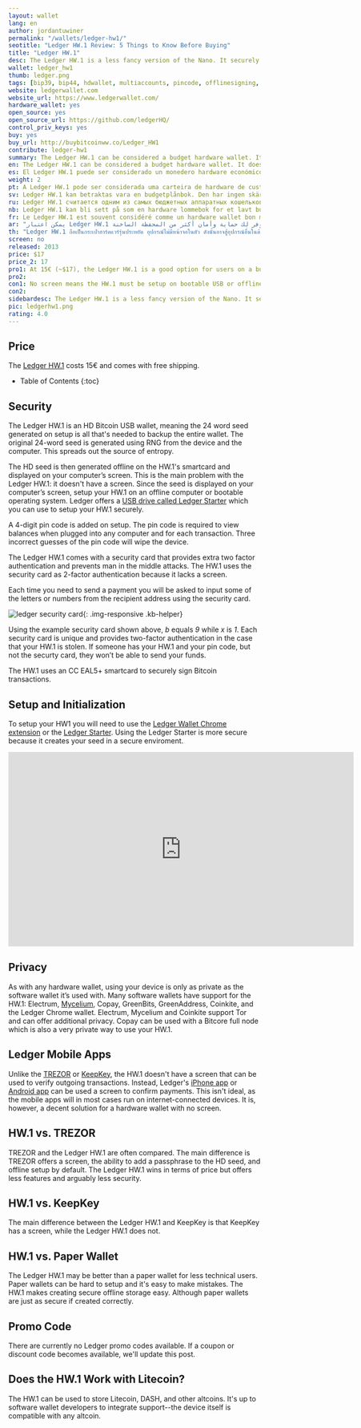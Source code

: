 ```yaml
---
layout: wallet
lang: en
author: jordantuwiner
permalink: "/wallets/ledger-hw1/"
seotitle: "Ledger HW.1 Review: 5 Things to Know Before Buying"
title: "Ledger HW.1"
desc: The Ledger HW.1 is a less fancy version of the Nano. It securely stores Bitcoin private keys offline and signs transactions in its secure environment. 
wallet: ledger_hw1
thumb: ledger.png
tags: [bip39, bip44, hdwallet, multiaccounts, pincode, offlinesigning, coldstorage, hardware]
website: ledgerwallet.com
website_url: https://www.ledgerwallet.com/
hardware_wallet: yes
open_source: yes
open_source_url: https://github.com/ledgerHQ/
control_priv_keys: yes
buy: yes
buy_url: http://buybitcoinww.co/Ledger_HW1
contribute: ledger-hw1
summary: The Ledger HW.1 can be considered a budget hardware wallet. It doesn't have a screen, so it isn't quite as secure as the three options mentioned above. It will, however, give you more security than a hot wallet. 
en: The Ledger HW.1 can be considered a budget hardware wallet. It doesn't have a screen, so it isn't quite as secure as the three options mentioned above. It will, however, give you more security than a hot wallet. 
es: El Ledger HW.1 puede ser considerado un monedero hardware económico. No tiene pantalla, así que no es tan seguro como las tres opciones mencionadas anteriormente. Sin embargo, te dará más seguridad que un monedero dinámico.
weight: 2
pt: A Ledger HW.1 pode ser considerada uma carteira de hardware de custo-benefício. Ela não possui uma tela, por isso não é tão segura quanto as três opções citadas acima. No entanto, fornece mais segurança do que uma carteira quente.
sv: Ledger HW.1 kan betraktas vara en budgetplånbok. Den har ingen skärm så den är inte lika säker som de tre andra alternativen ovan. Den kommer dock att ge dig högre säkerhet än en mjukvaruplånbok.
ru: Ledger HW.1 считается одним из самых бюджетных аппаратных кошельков. У него нет экрана, и поэтому его нельзя считать настолько безопасным, как три предыдущих кошелька. Хотя при этом он все равно будет защищен лучше онлайн-кошельков.
nb: Ledger HW.1 kan bli sett på som en hardware lommebok for et lavt budsjett. Den har ikke en skjerm, så den er ikke fullt så sikker som de tre andre alternativene nevnt over. Uansett, så vil den gi deg mer sikkerhet enn en hot lommebok og det er et godt valg for pengene.
fr: Le Ledger HW.1 est souvent considéré comme un hardware wallet bon marché. Il n’a pas d’écran et n’est donc pas aussi sécurisé que les trois options précédentes. Il offre cependant toutefois plus de sécurité qu’un hot wallet.
ar: "يمكن اعتبار Ledger HW.1 كجهاز للميزانية. هو لا يحتوي على شاشة، ولذلك فهو ليس آمناً تماماً كالخيارات الثلاث التي ذكرت سابقاً في الأعلى. ولكن على كل حال، سيوفر لك حماية وأمان أكثر من المحفظة الساخنة."
th: "Ledger HW.1 ถือเป็นกระเป๋าฮาร์ดแวร์รุ่นประหยัด อุปกรณ์ไม่มีหน้าจอในตัว ดังนั้นอาจสู้อุปกรณ์อื่นในด้านความปลอดภัยไม่ได้ แต่ก็ยังถือว่าปลอดภัยกว่า hot wallet."
screen: no
released: 2013
price: $17
price_2: 17
pro1: At 15€ (~$17), the Ledger HW.1 is a good option for users on a budger
pro2: 
con1: No screen means the HW.1 must be setup on bootable USB or offline computer in order to setup securely
con2:  
sidebardesc: The Ledger HW.1 is a less fancy version of the Nano. It securely stores Bitcoin private keys offline and signs transactions in its secure environment.
pic: ledgerhw1.png
rating: 4.0
---
```

## Price
The <a rel="nofollow" href="http://buybitcoinww.co/Ledger_HW1">Ledger HW.1</a> costs 15€ and comes with free shipping. 

* Table of Contents
{:toc}

## Security
The Ledger HW.1 is an HD Bitcoin USB wallet, meaning the 24 word seed generated on setup is all that's needed to backup the entire wallet. The original 24-word seed is generated using RNG from the device and the computer. This spreads out the source of entropy. 

The HD seed is then generated offline on the HW.1's smartcard and displayed on your computer’s screen. This is the main problem with the Ledger HW.1: it doesn't have a screen. Since the seed is displayed on your computer’s screen, setup your HW.1 on an offline computer or bootable operating system. Ledger offers a <a rel="nofollow" href="http://buybitcoinww.co/ledgerstarter">USB drive called Ledger Starter</a> which you can use to setup your HW.1 securely. 

A 4-digit pin code is added on setup. The pin code is required to view balances when plugged into any computer and for each transaction. Three incorrect guesses of the pin code will wipe the device.

The Ledger HW.1 comes with a security card that provides extra two factor authentication and prevents man in the middle attacks. The HW.1 uses the security card as 2-factor authentication because it lacks a screen. 

Each time you need to send a payment you will be asked to input some of the letters or numbers from the recipient address using the security card. 

![ledger security card][sc]{: .img-responsive .kb-helper}

Using the example security card shown above,  *b* equals *9* while *x* is *1*. Each security card is unique and provides two-factor authentication in the case that your HW.1 is stolen. If someone has your HW.1 and your pin code, but not the securty card, they won’t be able to send your funds.

The HW.1 uses an CC EAL5+ smartcard to securely sign Bitcoin transactions.

## Setup and Initialization

To setup your HW1 you will need to use the [Ledger Wallet Chrome extension](https://chrome.google.com/webstore/detail/ledger-wallet/kkdpmhnladdopljabkgpacgpliggeeaf) or the <a rel="nofollow" href="http://buybitcoinww.co/ledgerstarter">Ledger Starter</a>. Using the Ledger Starter is more secure because it creates your seed in a secure enviroment. 

<iframe width="690" height="388" src="https://www.youtube.com/embed/6_Zdw1f1Los?rel=0&amp;showinfo=0" frameborder="0" allowfullscreen></iframe>

## Privacy

As with any hardware wallet, using your device is only as private as the software wallet it’s used with. Many software wallets have support for the HW.1: Electrum, [Mycelium](/wallets/mycelium/), Copay, GreenBits, GreenAddress, Coinkite, and the Ledger Chrome wallet. Electrum, Mycelium and Coinkite support Tor and can offer additional privacy. Copay can be used with a Bitcore full node which is also a very private way to use your HW.1. 

## Ledger Mobile Apps

Unlike the [TREZOR](/wallets/trezor/) or [KeepKey](/wallets/keepkey/), the HW.1 doesn't have a screen that can be used to verify outgoing transactions. Instead, Ledger's [iPhone app](https://itunes.apple.com/WebObjects/MZStore.woa/wa/viewSoftware?id=960196441&mt=8) or [Android app](https://play.google.com/store/apps/details?id=co.ledger.wallet) can be used a screen to confirm payments. This isn't ideal, as the mobile apps will in most cases run on internet-connected devices. It is, however, a decent solution for a hardware wallet with no screen. 

## HW.1 vs. TREZOR 

TREZOR and the Ledger HW.1 are often compared. The main difference is TREZOR offers a screen, the ability to add a passphrase to the HD seed, and offline setup by default. The Ledger HW.1 wins in terms of price but offers less features and arguably less security. 

## HW.1 vs. KeepKey

The main difference between the Ledger HW.1 and KeepKey is that KeepKey has a screen, while the Ledger HW.1 does not.

## HW.1 vs. Paper Wallet

The Ledger HW.1 may be better than a paper wallet for less technical users. Paper wallets can be hard to setup and it's easy to make mistakes. The HW.1 makes creating secure offline storage easy. Although paper wallets are just as secure if created correctly. 

## Promo Code

There are currently no Ledger promo codes available. If a coupon or discount code becomes available, we'll update this post. 

## Does the HW.1 Work with Litecoin?

The HW.1 can be used to store Litecoin, DASH, and other altcoins. It's up to software wallet developers to integrate support--the device itself is compatible with any altcoin. 

[sc]: /img/wallets/ledgercard.png
